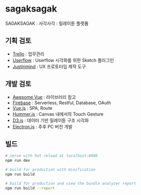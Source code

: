 # sagaksagak
SAGAKSAGAK : 사각사각 : 릴레이툰 플랫폼

## 기획 검토
- [Trello](https://trello.com/) : 업무관리
- [Userflow](https://abynim.github.io/UserFlows/) : Userflow 시각화를 위한 Sketch 플러그인
- [Justinmind](https://www.justinmind.com/) : UX 프로토타입 제작 도구

## 개발 검토
- [Awesome Vue](https://github.com/vuejs/awesome-vue) : 라이브러리 참고
- [Firebase](https://firebase.google.com/) : Serverless, Restful, Database, OAuth
- [Vue.js](https://vuejs.org/) : SPA, Route
- [Hummer.js](http://hammerjs.github.io/) : Canvas 내에서의 Touch Gesture
- [D3.js](https://d3js.org/) : 데이터 기반 릴레이툰 구조 시각화
- [Electron.js](https://electron.atom.io/) : 추후 PC 버전 개발

## 빌드

``` bash
# serve with hot reload at localhost:8080
npm run dev

# build for production with minification
npm run build

# build for production and view the bundle analyzer report
npm run build --report
```
